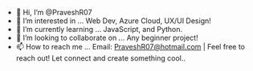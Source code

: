 - 👋 Hi, I’m @PraveshR07
- 👀 I’m interested in ... Web Dev, Azure Cloud, UX/UI Design!
- 🌱 I’m currently learning ... JavaScript, and Python. 
- 💞️ I’m looking to collaborate on ... Any beginner project! 
- 📫 How to reach me ... Email: PraveshR07@hotmail.com | Feel free to reach out! Let connect and create something cool.. 

<!---
PraveshR07/PraveshR07 is a ✨ special ✨ repository because its `README.md` (this file) appears on your GitHub profile.
You can click the Preview link to take a look at your changes.
--->
